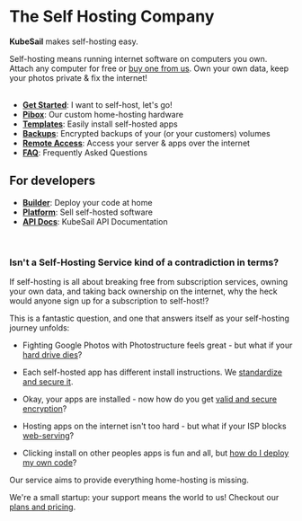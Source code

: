 # The Self Hosting Company

**KubeSail** makes self-hosting easy.

Self-hosting means running internet software on computers you own. Attach any computer for free or [buy one from us](https://pibox.io). Own your own data, keep your photos private & fix the internet!
<br /><br />

- [**Get Started**](/getting-started): I want to self-host, let's go!
- [**Pibox**](/pibox): Our custom home-hosting hardware
- [**Templates**](/templates): Easily install self-hosted apps
- [**Backups**](/backups): Encrypted backups of your (or your customers) volumes
- [**Remote Access**](/tunneling): Access your server & apps over the internet
- [**FAQ**](/FAQ): Frequently Asked Questions

## For developers

- [**Builder**](/builder): Deploy your code at home
- [**Platform**](/platform): Sell self-hosted software
- [**API Docs**](/api-docs): KubeSail API Documentation

<br />

### Isn't a Self-Hosting Service kind of a contradiction in terms?

If self-hosting is all about breaking free from subscription services, owning your own data, and taking back ownership on the internet, why the heck would anyone sign up for a subscription to self-host!?

This is a fantastic question, and one that answers itself as your self-hosting journey unfolds:


- Fighting Google Photos with Photostructure feels great - but what if your [hard drive dies](/backups)?

- Each self-hosted app has different install instructions. We [standardize and secure it](/templates).

- Okay, your apps are installed - now how do you get [valid and secure encryption](/tunneling#certificates)?

- Hosting apps on the internet isn't too hard - but what if your ISP blocks [web-serving](/tunneling)?

- Clicking install on other peoples apps is fun and all, but [how do I deploy my own code](/builder)?

Our service aims to provide everything home-hosting is missing.

We're a small startup: your support means the world to us! Checkout our [plans and pricing](https://kubesail.com/pricing).
<br />
